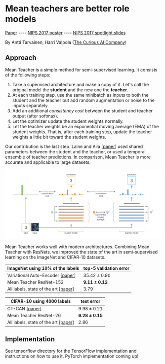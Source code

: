 # Mean teachers are better role models

[Paper](https://arxiv.org/abs/1703.01780) ---- [NIPS 2017 poster](nips_2017_poster.pdf) ---- [NIPS 2017 spotlight slides](nips_2017_slides.pdf)

By Antti Tarvainen, Harri Valpola ([The Curious AI Company](https://thecuriousaicompany.com/))

## Approach

Mean Teacher is a simple method for semi-supervised learning. It consists of the following steps:

1. Take a supervised architecture and make a copy of it. Let's call the original model the **student** and the new one the **teacher**.
2. At each training step, use the same minibatch as inputs to both the student and the teacher but add random augmentation or noise to the inputs separately.
3. Add an additional *consistency cost* between the student and teacher output (after softmax).
4. Let the optimizer update the student weights normally.
5. Let the teacher weights be an exponential moving average (EMA) of the student weights. That is, after each training step, update the teacher weights a little bit toward the student weights.

Our contribution is the last step. Laine and Aila [\[paper\]](https://arxiv.org/abs/1610.02242) used shared parameters between the student and the teacher, or used a temporal ensemble of teacher predictions. In comparison, Mean Teacher is more accurate and applicable to large datasets.

![Mean Teacher model](mean_teacher.png)

Mean Teacher works well with modern architectures. Combining Mean Teacher with ResNets, we improved the state of the art in semi-supervised learning on the ImageNet and CIFAR-10 datasets.

ImageNet using 10% of the labels | top-5 validation error
---------------------------------|------------------------
Variational Auto-Encoder [\[paper\]](https://arxiv.org/abs/1609.08976) | 35.42 ± 0.90
Mean Teacher ResNet-152          |  **9.11 ± 0.12**
All labels, state of the art [\[paper\]](https://arxiv.org/pdf/1709.01507.pdf) |  3.79

CIFAR-10 using 4000 labels   | test error
-----------------------------|-----------
CT-GAN [\[paper\]](https://openreview.net/forum?id=SJx9GQb0-) | 9.98 ± 0.21
Mean Teacher ResNet-26	     | **6.28 ± 0.15**
All labels, state of the art [\[paper\]](https://arxiv.org/abs/1705.07485) | 2.86


## Implementation

See tensorflow directory for the TensorFlow implementation and instructions on how to use it.
PyTorch implementation coming up!
